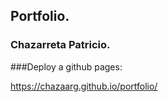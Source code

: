 ## Portfolio.

### Chazarreta Patricio.

###Deploy a github pages:

https://chazaarg.github.io/portfolio/
